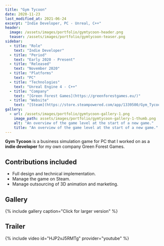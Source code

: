 ```yaml
---
title: "Gym Tycoon"
date: 2020-11-23
last_modified_at: 2021-06-24
excerpt: "Indie Developer, PC - Unreal, C++"
header: 
  image: /assets/images/portfolio/gymtycoon-header.png
  teaser: /assets/images/portfolio/gymtycoon-teaser.png
sidebar:
  - title: "Role"
    text: "Indie Developer"
  - title: "Period"
    text: "Early 2020 - Present"
  - title: "Released"
    text: "November 2020"
  - title: "Platforms"
    text: "PC"
  - title: "Technologies"
    text: "Unreal Engine 4 - C++"  
  - title: "Company"
    text: "[Green Forest Games](https://greenforestgames.eu/)"
  - title: "Website"
    text: "[Steam](https://store.steampowered.com/app/1339500/Gym_Tycoon/)"
gallery:
  - url: /assets/images/portfolio/gymtycoon-gallery-1.png
    image_path: assets/images/portfolio/gymtycoon-gallery-1-thumb.png
    alt: "An overview of the game level at the start of a new game."
    title: "An overview of the game level at the start of a new game."
---
```

**Gym Tycoon** is a business simulation game for PC that I worked on as a **indie developer** for my own company Green Forest Games.

## Contributions included
- Full design and technical implementation.
- Manage the game on Steam.
- Manage outsourcing of 3D animation and marketing.

## Gallery
{% include gallery caption="Click for larger version" %}

## Trailer
{% include video id="HJP2vJ5RMTg" provider="youtube" %}